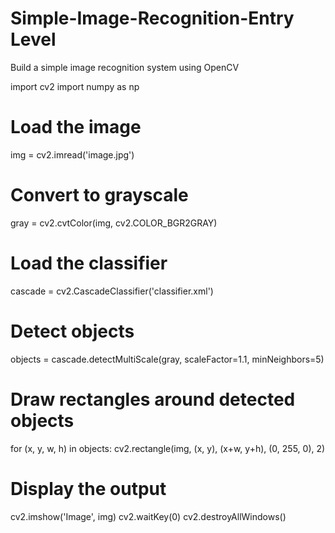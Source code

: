# Simple-Image-Recognition-Entry Level
Build a simple image recognition system using OpenCV

import cv2
import numpy as np

# Load the image
img = cv2.imread('image.jpg')

# Convert to grayscale
gray = cv2.cvtColor(img, cv2.COLOR_BGR2GRAY)

# Load the classifier
cascade = cv2.CascadeClassifier('classifier.xml')

# Detect objects
objects = cascade.detectMultiScale(gray, scaleFactor=1.1, minNeighbors=5)

# Draw rectangles around detected objects
for (x, y, w, h) in objects:
    cv2.rectangle(img, (x, y), (x+w, y+h), (0, 255, 0), 2)

# Display the output
cv2.imshow('Image', img)
cv2.waitKey(0)
cv2.destroyAllWindows()
